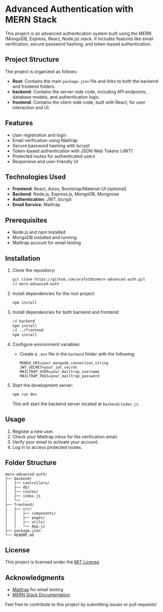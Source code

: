 # Advanced Authentication with MERN Stack

This project is an advanced authentication system built using the MERN (MongoDB, Express, React, Node.js) stack. It includes features like email verification, secure password hashing, and token-based authentication.

## Project Structure

The project is organized as follows:

- **Root**: Contains the main `package.json` file and links to both the backend and frontend folders.
- **backend**: Contains the server-side code, including API endpoints, database models, and authentication logic.
- **frontend**: Contains the client-side code, built with React, for user interaction and UI.

## Features

- User registration and login
- Email verification using Mailtrap
- Secure password hashing with bcrypt
- Token-based authentication with JSON Web Tokens (JWT)
- Protected routes for authenticated users
- Responsive and user-friendly UI

## Technologies Used

- **Frontend**: React, Axios, Bootstrap/Material-UI (optional)
- **Backend**: Node.js, Express.js, MongoDB, Mongoose
- **Authentication**: JWT, bcrypt
- **Email Service**: Mailtrap

## Prerequisites

- Node.js and npm installed
- MongoDB installed and running
- Mailtrap account for email testing

## Installation

1. Clone the repository:
   ```bash
   git clone https://github.com/arafatDU/mern-advanced-auth.git
   cd mern-advanced-auth
   ```

2. Install dependencies for the root project:
   ```bash
   npm install
   ```

3. Install dependencies for both backend and frontend:
   ```bash
   cd backend
   npm install
   cd ../frontend
   npm install
   ```

4. Configure environment variables:
   - Create a `.env` file in the `backend` folder with the following:
     ```env
     MONGO_URI=your_mongodb_connection_string
     JWT_SECRET=your_jwt_secret
     MAILTRAP_USER=your_mailtrap_username
     MAILTRAP_PASS=your_mailtrap_password
     ```

5. Start the development server:
   ```bash
   npm run dev
   ```
   This will start the backend server located at `backend/index.js`.

## Usage

1. Register a new user.
2. Check your Mailtrap inbox for the verification email.
3. Verify your email to activate your account.
4. Log in to access protected routes.

## Folder Structure

```
mern-advanced-auth/
├── backend/
│   ├── controllers/
│   ├── db/
│   ├── routes/
│   ├── index.js
│   └── ...
├── frontend/
│   ├── src/
│   │   ├── components/
│   │   ├── pages/
│   │   ├── utils/
│   │   └── App.js
├── package.json
└── README.md
```

## License

This project is licensed under the [MIT License](LICENSE).

## Acknowledgments

- [Mailtrap](https://mailtrap.io/) for email testing
- [MERN Stack Documentation](https://www.mongodb.com/mern-stack)

Feel free to contribute to this project by submitting issues or pull requests!